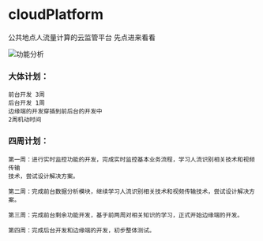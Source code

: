 # cloudPlatform
公共地点人流量计算的云监管平台 先点进来看看

![功能分析](https://github.com/wxylll/cloudPlatform/blob/master/image/%E5%85%AC%E5%85%B1%E5%9C%B0%E7%82%B9%E4%BA%BA%E6%B5%81%E9%87%8F%E8%AE%A1%E7%AE%97%E7%9A%84%E4%BA%91%E7%9B%91%E7%AE%A1%E5%B9%B3%E5%8F%B0.png)


### 大体计划：
	前台开发 3周
	后台开发 1周
	边缘端的开发穿插到前后台的开发中
	2周机动时间
### 四周计划：
	第一周：进行实时监控功能的开发，完成实时监控基本业务流程，学习人流识别相关技术和视频传输
	技术，尝试设计解决方案。

	第二周：完成前台数据分析模块，继续学习人流识别相关技术和视频传输技术，尝试设计解决方案。

	第三周：完成前台剩余功能开发，基于前两周对相关知识的学习，正式开始边缘端的开发。

	第四周：完成后台开发和边缘端的开发，初步整体测试。
